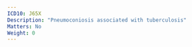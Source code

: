 ```yaml
---
ICD10: J65X
Description: "Pneumoconiosis associated with tuberculosis"
Matters: No
Weight: 0
---
```

